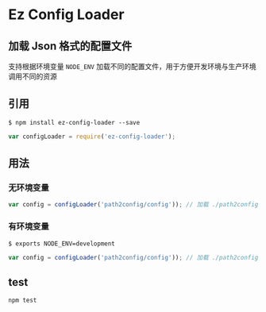 Ez Config Loader
=============

加载 Json 格式的配置文件
----------------------

支持根据环境变量 `NODE_ENV` 加载不同的配置文件，用于方便开发环境与生产环境调用不同的资源


## 引用
`$ npm install ez-config-loader --save`

```js
var configLoader = require('ez-config-loader');
```

## 用法
### 无环境变量
```js
var config = configLoader('path2config/config')); // 加载 ./path2config/testConfig.json
```

### 有环境变量
`$ exports NODE_ENV=development`

```js
var config = configLoader('path2config/config')); // 加载 ./path2config/testConfig.development.json
```

## test
`npm test`